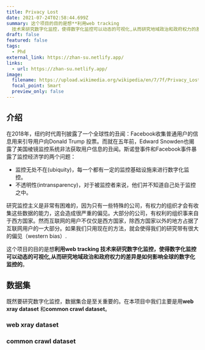 ```yaml
---
title: Privacy Lost
date: 2021-07-24T02:58:44.699Z
summary: 这个项目的目的是想**利用web tracking
  技术来研究数字化监控，使得数字化监控可以动态的可视化,从而研究地域政治和政府权力的差异是如何影响全球的数字化监控的**。
draft: false
featured: false
tags:
  - Phd
external_link: https://zhan-su.netlify.app/
links:
  - url: https://zhan-su.netlify.app/
image:
  filename: https://upload.wikimedia.org/wikipedia/en/7/7f/Privacy_Lost_cover_Large.jpg
  focal_point: Smart
  preview_only: false
---
```

## 介绍

在2018年，纽约时代周刊披露了一个全球性的丑闻：Facebook收集普通用户的信息用来引导用户向Donald Trump 投票。而就在五年前，Edward Snowden也揭露了美国棱镜监控系统非法获取用户信息的丑闻。斯诺登事件和Facebook事件暴露了监控经济学的两个问题：

* 监控无处不在(ubiquity)，每一个都有一定的监控基础设施来进行数字化监控。
* 不透明性(intransparency)，对于被监控者来说，他们并不知道自己处于监控之中。

研究监控主义是非常有困难的，因为只有一些特殊的公司，有权力的组织才会有收集这些数据的能力，这会造成很严重的偏见。大部分的公司，有权利的组织事来自于西方国家。然而互联网的用户不仅仅是西方国家，除西方国家以外的地方占据了互联网用户的一大部分。如果我们只用现在的方法，就会使得我们的研究带有很大的偏见（western bias）.

这个项目的目的是想**利用web tracking 技术来研究数字化监控，使得数字化监控可以动态的可视化,从而研究地域政治和政府权力的差异是如何影响全球的数字化监控的**。

## 数据集

既然要研究数字化监控，数据集合是至关重要的。在本项目中我们主要是用**web xray dataset** 和**common crawl dataset**。

### web xray dataset

### common crawl dataset